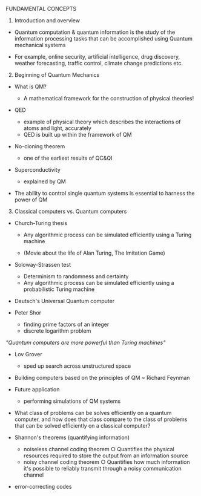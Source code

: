 FUNDAMENTAL CONCEPTS


1. Introduction and overview

- Quantum computation & quantum information is the study of the information processing tasks that can be accomplished using Quantum mechanical systems

- For example, online security, artificial intelligence, drug discovery, weather forecasting, traffic control, climate change predictions etc.

2. Beginning of Quantum Mechanics

- What is QM? 
	- A mathematical framework for the construction of physical theories!

- QED 
	- example of physical theory which describes the interactions of atoms and light, accurately
	- QED is built up within the framework of QM

- No-cloning theorem
	- one of the earliest results of QC&QI

- Superconductivity
	- explained by QM

- The ability to control single quantum systems is essential to harness the power of QM

3. Classical computers vs. Quantum computers

- Church-Turing thesis
	- Any algorithmic process can be simulated efficiently using a Turing machine

	- (Movie about the life of Alan Turing, The Imitation Game)

- Soloway-Strassen test
	- Determinism to randomness and certainty
	- Any algorithmic process can be simulated efficiently using a probabilistic Turing machine


- Deutsch's Universal Quantum computer

- Peter Shor
	- finding prime factors of an integer
	- discrete logarithm problem

<i>"Quantum computers are more powerful than Turing machines"</i>

- Lov Grover
	- sped up search across unstructured space

- Building computers based on the principles of QM ~ Richard Feynman

- Future application
	- performing simulations of QM systems 


- What class of problems can be solves efficiently on a quantum computer, and how does that class compare to the class of problems that can be solved efficiently on a classical computer?


- Shannon's theorems (quantifying information)
	- noiseless channel coding theorem
		○ Quantifies the physical resources required to store the output from an information source
	- noisy channel coding theorem
		○ Quantifies how much information it's possible to reliably transmit through a noisy communication channel
	
- error-correcting codes




